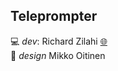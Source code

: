 ## Teleprompter 

:computer: _dev_: Richard Zilahi [:globe_with_meridians:](https://richardzilahi.hu)  
:nail_care: _design_ Mikko Oitinen